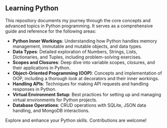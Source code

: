 
## Learning Python

This repository documents my journey through the core concepts and advanced topics in Python programming. It serves as a comprehensive guide and reference for the following areas:

- **Python Inner Workings**: Understanding how Python handles memory management, immutable and mutable objects, and data types.
- **Data Types**: Detailed exploration of Numbers, Strings, Lists, Dictionaries, and Tuples, including problem-solving exercises.
- **Scopes and Closures**: Deep dive into variable scopes, closures, and their applications in Python.
- **Object-Oriented Programming (OOP)**: Concepts and implementation of OOP, including a thorough look at decorators and their inner workings.
- **Handling APIs**: Techniques for making API requests and handling responses in Python.
- **Virtual Environment Setup**: Best practices for setting up and managing virtual environments for Python projects.
- **Database Operations**: CRUD operations with SQLite, JSON data handling, and MongoDB interactions.

Explore and enhance your Python skills. Contributions are welcome!
